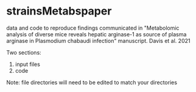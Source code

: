 # strainsMetabspaper
data and code to reproduce findings communicated in "Metabolomic analysis of diverse mice reveals hepatic arginase-1 as source of plasma arginase in Plasmodium chabaudi infection" manuscript. Davis et al. 2021

Two sections:
1. input files
2. code

Note: file directories will need to be edited to match your directories
